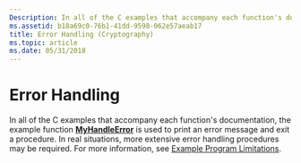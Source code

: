 ```yaml
---
Description: In all of the C examples that accompany each function's documentation, the example function MyHandleError is used to print an error message and exit a procedure.
ms.assetid: b18a69c0-76b1-41dd-9598-062e57aeab17
title: Error Handling (Cryptography)
ms.topic: article
ms.date: 05/31/2018
---
```


# Error Handling

In all of the C examples that accompany each function's documentation, the example function [**MyHandleError**](myhandleerror.md) is used to print an error message and exit a procedure. In real situations, more extensive error handling procedures may be required. For more information, see [Example Program Limitations](example-program-limitations.md).

 

 



